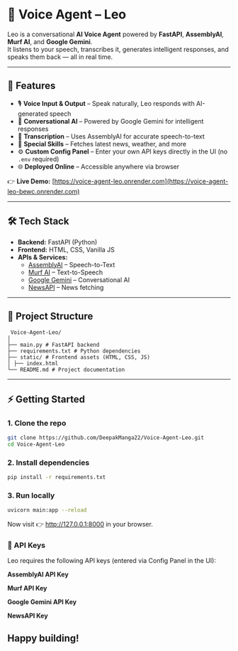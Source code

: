 # 🦁 Voice Agent – Leo  

Leo is a conversational **AI Voice Agent** powered by **FastAPI**, **AssemblyAI**, **Murf AI**, and **Google Gemini**.  
It listens to your speech, transcribes it, generates intelligent responses, and speaks them back — all in real time.  

---

## 🚀 Features  
- 🎙️ **Voice Input & Output** – Speak naturally, Leo responds with AI-generated speech  
- 🤖 **Conversational AI** – Powered by Google Gemini for intelligent responses  
- 📝 **Transcription** – Uses AssemblyAI for accurate speech-to-text  
- 📰 **Special Skills** – Fetches latest news, weather, and more  
- ⚙️ **Custom Config Panel** – Enter your own API keys directly in the UI (no `.env` required)  
- 🌐 **Deployed Online** – Accessible anywhere via browser  

👉 **Live Demo:** [https://voice-agent-leo.onrender.com](https://voice-agent-leo-bewc.onrender.com)  

---

## 🛠️ Tech Stack  
- **Backend:** FastAPI (Python)  
- **Frontend:** HTML, CSS, Vanilla JS  
- **APIs & Services:**  
  - [AssemblyAI](https://www.assemblyai.com/) – Speech-to-Text  
  - [Murf AI](https://murf.ai/) – Text-to-Speech  
  - [Google Gemini](https://ai.google/) – Conversational AI  
  - [NewsAPI](https://newsapi.org/) – News fetching  

---

## 📂 Project Structure
 ```
  Voice-Agent-Leo/
│
├── main.py # FastAPI backend
├── requirements.txt # Python dependencies
├── static/ # Frontend assets (HTML, CSS, JS)
│ ├── index.html
└── README.md # Project documentation
 ```

---

## ⚡ Getting Started  

### 1. Clone the repo  
```bash
git clone https://github.com/DeepakManga22/Voice-Agent-Leo.git
cd Voice-Agent-Leo
 ```
### 2. Install dependencies
```bash
pip install -r requirements.txt
```
### 3. Run locally
```bash
uvicorn main:app --reload
```
Now visit 👉 http://127.0.0.1:8000 in your browser.
### 🔑 API Keys

Leo requires the following API keys (entered via Config Panel in the UI):

**AssemblyAI API Key**

**Murf API Key**

**Google Gemini API Key**

**NewsAPI Key**


## Happy building!
